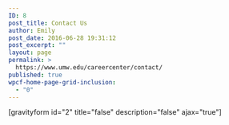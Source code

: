 ```yaml
---
ID: 8
post_title: Contact Us
author: Emily
post_date: 2016-06-28 19:31:12
post_excerpt: ""
layout: page
permalink: >
  https://www.umw.edu/careercenter/contact/
published: true
wpcf-home-page-grid-inclusion:
  - "0"
---
```

[gravityform id="2" title="false" description="false" ajax="true"]